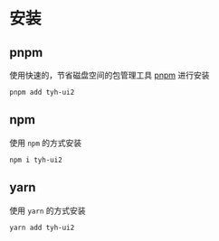 # 安装

## pnpm

使用快速的，节省磁盘空间的包管理工具 [pnpm](https://pnpm.io/zh) 进行安装

```shell
pnpm add tyh-ui2
```

## npm

使用 `npm` 的方式安装

```shell
npm i tyh-ui2
```

## yarn

使用 `yarn` 的方式安装

```shell
yarn add tyh-ui2
```
